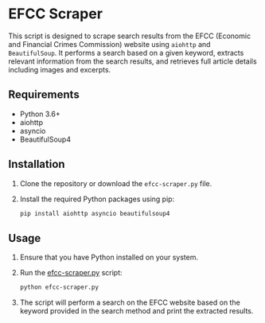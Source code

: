 # EFCC Scraper

This script is designed to scrape search results from the EFCC (Economic and Financial Crimes Commission) website using `aiohttp` and `BeautifulSoup`. It performs a search based on a given keyword, extracts relevant information from the search results, and retrieves full article details including images and excerpts.

## Requirements

- Python 3.6+
- aiohttp
- asyncio
- BeautifulSoup4

## Installation

1. Clone the repository or download the `efcc-scraper.py` file.

2. Install the required Python packages using pip:

    ```bash
    pip install aiohttp asyncio beautifulsoup4
    ```

## Usage

1. Ensure that you have Python installed on your system.

2. Run the [efcc-scraper.py](https://github.com/ininike/efcc-site-scraper/blob/main/efcc-scraper.py) script:

    ```bash
    python efcc-scraper.py
    ```

3. The script will perform a search on the EFCC website based on the keyword provided in the search method and print the extracted results.
